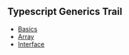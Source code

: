 ## Typescript Generics Trail

- [Basics](./generics-basics.ts)
- [Array](./generics-array1.ts)
- [Interface](./generics-using-interface.ts)
